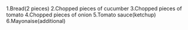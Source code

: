 1.Bread(2 pieces)
2.Chopped pieces of cucumber
3.Chopped pieces of tomato
4.Chopped pieces of onion
5.Tomato sauce(ketchup)
6.Mayonaise(additional)
